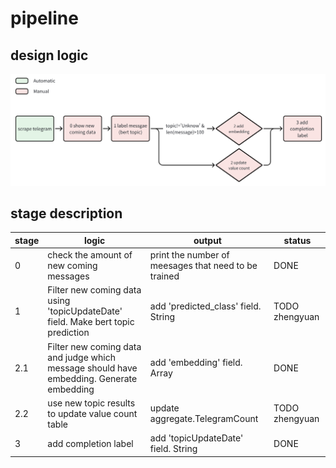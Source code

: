 # pipeline
## design logic
![img.png](pipeline.png)

## stage description
| stage | logic                                                                                    | output                                               | status         |
|-------|------------------------------------------------------------------------------------------|------------------------------------------------------|----------------|
| 0     | check the amount of new coming messages                                                  | print the number of meesages that need to be trained | DONE           |
| 1     | Filter new coming data using 'topicUpdateDate' field. Make bert topic prediction         | add 'predicted_class' field. String                  | TODO zhengyuan |
| 2.1   | Filter new coming data and judge which message should have embedding. Generate embedding | add 'embedding' field. Array                         | DONE           |
| 2.2   | use new topic results to update value count table                                        | update aggregate.TelegramCount                       | TODO zhengyuan |
| 3     | add completion label                                                                     | add 'topicUpdateDate' field. String                  | DONE           |

